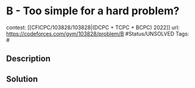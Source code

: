 # B - Too simple for a hard problem?

contest: [[CFICPC/103828/103828|(DCPC + TCPC + BCPC) 2022]]
url: https://codeforces.com/gym/103828/problem/B
#Status/UNSOLVED
Tags: #

## Description

## Solution

